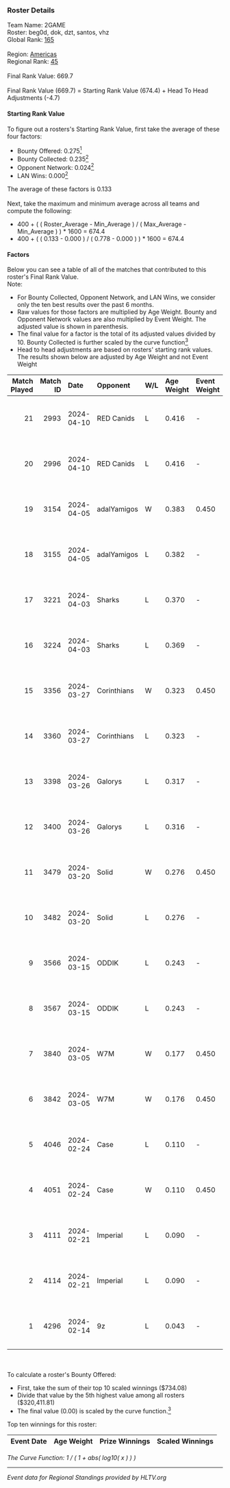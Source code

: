 ### Roster Details<br />
Team Name: 2GAME<br />
Roster: beg0d, dok, dzt, santos, vhz<br />
Global Rank: [165](../standings_global.md)<br />
<br />
Region: [Americas]( ../standings_americas.md)<br />
Regional Rank: [45]( ../standings_americas.md)<br />
<br />
Final Rank Value:  669.7<br />
<br />
Final Rank Value (669.7) = Starting Rank Value (674.4) + Head To Head Adjustments (-4.7)<br />

#### Starting Rank Value<br />
To figure out a rosters's Starting Rank Value, first take the average of these four factors:<br />
- Bounty Offered: 0.275[<sup>1</sup>](#table2)
- Bounty Collected: 0.235[<sup>2</sup>](#table1)
- Opponent Network: 0.024[<sup>2</sup>](#table1)
- LAN Wins: 0.000[<sup>2</sup>](#table1)

The average of these factors is 0.133<br />
<br />
Next, take the maximum and minimum average across all teams and compute the following:<br />
- 400 + ( ( Roster_Average - Min_Average ) / ( Max_Average - Min_Average ) ) * 1600 = 674.4
- 400 + ( ( 0.133 - 0.000 ) / ( 0.778 - 0.000 ) ) * 1600 = 674.4


#### Factors<br />
Below you can see a table of all of the matches that contributed to this roster's Final Rank Value.<br />
Note:<br />

- For Bounty Collected, Opponent Network, and LAN Wins, we consider only the ten best results over the past 6 months.
- Raw values for those factors are multiplied by Age Weight. Bounty and Opponent Network values are also multiplied by Event Weight. The adjusted value is shown in parenthesis.
- The final value for a factor is the total of its adjusted values divided by 10. Bounty Collected is further scaled by the curve function[<sup>3</sup>](#curveFunction)
- Head to head adjustments are based on rosters' starting rank values. The results shown below are adjusted by Age Weight and not Event Weight
<span id="table1"></span><br />


| Match Played | Match ID | Date       | Opponent    | W/L | Age Weight | Event Weight | Bounty Collected | Opponent Network | LAN Wins  | H2H Adj. | Roster                       |
| -: | -: | :- | :- | :- | :- | :- | :- | :- | :- | -: | :- |
|           21 |     2993 | 2024-04-10 | RED Canids  | L   | 0.416      | -            | -                | -                | -         |    -1.15 | beg0d, dok, dzt, santos, vhz |
|           20 |     2996 | 2024-04-10 | RED Canids  | L   | 0.416      | -            | -                | -                | -         |    -1.16 | beg0d, dok, dzt, santos, vhz |
|           19 |     3154 | 2024-04-05 | adalYamigos | W   | 0.383      | 0.450        | 0.000 (0.000)    | 0.060 (0.010)    | 0 (0.000) |     5.20 | beg0d, dok, dzt, santos, vhz |
|           18 |     3155 | 2024-04-05 | adalYamigos | L   | 0.382      | -            | -                | -                | -         |    -7.01 | beg0d, dok, dzt, santos, vhz |
|           17 |     3221 | 2024-04-03 | Sharks      | L   | 0.370      | -            | -                | -                | -         |    -1.83 | beg0d, dok, dzt, santos, vhz |
|           16 |     3224 | 2024-04-03 | Sharks      | L   | 0.369      | -            | -                | -                | -         |    -1.86 | beg0d, dok, dzt, santos, vhz |
|           15 |     3356 | 2024-03-27 | Corinthians | W   | 0.323      | 0.450        | 0.000 (0.000)    | 0.045 (0.007)    | 0 (0.000) |     2.92 | beg0d, dok, dzt, santos, vhz |
|           14 |     3360 | 2024-03-27 | Corinthians | L   | 0.323      | -            | -                | -                | -         |    -7.39 | beg0d, dok, dzt, santos, vhz |
|           13 |     3398 | 2024-03-26 | Galorys     | L   | 0.317      | -            | -                | -                | -         |    -2.33 | beg0d, dok, dzt, santos, vhz |
|           12 |     3400 | 2024-03-26 | Galorys     | L   | 0.316      | -            | -                | -                | -         |    -2.37 | beg0d, dok, dzt, santos, vhz |
|           11 |     3479 | 2024-03-20 | Solid       | W   | 0.276      | 0.450        | 0.024 (0.003)    | 0.807 (0.100)    | 0 (0.000) |     6.73 | beg0d, dok, dzt, santos, vhz |
|           10 |     3482 | 2024-03-20 | Solid       | L   | 0.276      | -            | -                | -                | -         |    -1.98 | beg0d, dok, dzt, santos, vhz |
|            9 |     3566 | 2024-03-15 | ODDIK       | L   | 0.243      | -            | -                | -                | -         |    -1.16 | beg0d, dok, dzt, santos, vhz |
|            8 |     3567 | 2024-03-15 | ODDIK       | L   | 0.243      | -            | -                | -                | -         |    -1.17 | beg0d, dok, dzt, santos, vhz |
|            7 |     3840 | 2024-03-05 | W7M         | W   | 0.177      | 0.450        | 0.007 (0.001)    | 0.519 (0.041)    | 0 (0.000) |     3.93 | beg0d, dok, dzt, santos, vhz |
|            6 |     3842 | 2024-03-05 | W7M         | W   | 0.176      | 0.450        | 0.007 (0.001)    | 0.519 (0.041)    | 0 (0.000) |     3.98 | beg0d, dok, dzt, santos, vhz |
|            5 |     4046 | 2024-02-24 | Case        | L   | 0.110      | -            | -                | -                | -         |    -0.66 | beg0d, dok, dzt, santos, vhz |
|            4 |     4051 | 2024-02-24 | Case        | W   | 0.110      | 0.450        | 0.029 (0.001)    | 0.778 (0.038)    | 0 (0.000) |     2.81 | beg0d, dok, dzt, santos, vhz |
|            3 |     4111 | 2024-02-21 | Imperial    | L   | 0.090      | -            | -                | -                | -         |    -0.10 | beg0d, dok, dzt, santos, vhz |
|            2 |     4114 | 2024-02-21 | Imperial    | L   | 0.090      | -            | -                | -                | -         |    -0.10 | beg0d, dok, dzt, santos, vhz |
|            1 |     4296 | 2024-02-14 | 9z          | L   | 0.043      | -            | -                | -                | -         |    -0.01 | beg0d, dok, dzt, santos, vhz |

<br />
<span id="table2"></span><br />
To calculate a roster's Bounty Offered:<br />

- First, take the sum of their top 10 scaled winnings ($734.08)
- Divide that value by the 5th highest value among all rosters ($320,411.81)
- The final value (0.00) is scaled by the curve function.[<sup>3</sup>](#curveFunction)

Top ten winnings for this roster:<br />

| Event Date | Age Weight | Prize Winnings | Scaled Winnings |
| :- | -: | :- | :- |


<span id="curveFunction"></span>_The Curve Function: 1 / ( 1 + abs( log10( x ) ) )_<br />

---
_Event data for Regional Standings provided by HLTV.org_<br />
